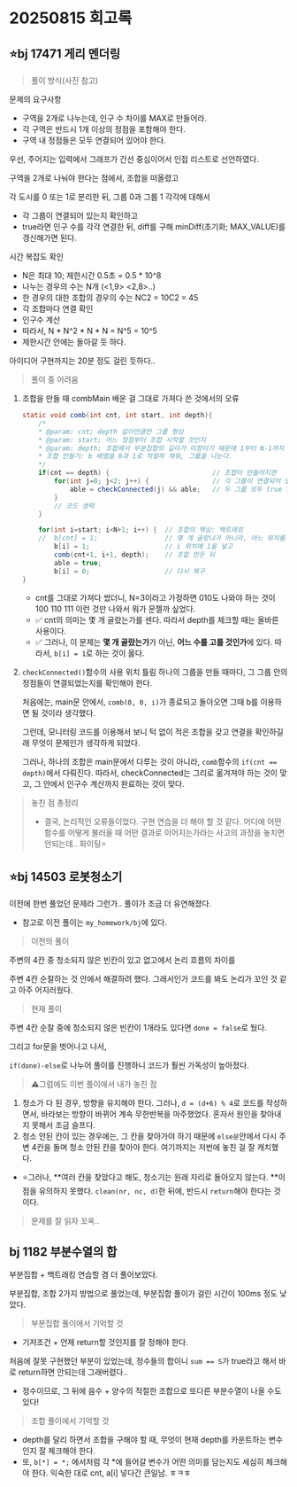 # 20250815 회고록

## ⭐bj 17471 게리 멘더링
> 풀이 방식(사진 참고)

문제의 요구사항
- 구역을 2개로 나누는데, 인구 수 차이를 MAX로 만들어라. 
- 각 구역은 반드시 1개 이상의 정점을 포함해야 한다. 
- 구역 내 정점들은 모두 연결되어 있어야 한다. 

우선, 주어지는 입력에서 그래프가 간선 중심이어서 인접 리스트로 선언하였다. 

구역을 2개로 나눠야 한다는 점에서, 조합을 떠올렸고 

각 도시를 0 또는 1로 분리한 뒤, 그룹 0과 그룹 1 각각에 대해서 
- 각 그룹이 연결되어 있는지 확인하고 
- true라면 인구 수를 각각 연결한 뒤, diff를 구해 minDiff(초기화; MAX_VALUE)를 갱신해가면 된다. 

시간 복잡도 확인 
- N은 최대 10; 제한시간 0.5초 = 0.5 * 10^8 
- 나누는 경우의 수는 N개 (<1,9> <2,8>..)
- 한 경우의 대한 조합의 경우의 수는 NC2 = 10C2 = 45 
- 각 조합마다 연결 확인
- 인구수 계산 
- 따라서, N * N^2 * N * N = N^5 = 10^5 
- 제한시간 안에는 돌아갈 듯 하다. 

아이디어 구현까지는 20분 정도 걸린 듯하다.. 

> 풀이 중 어려움 
1. 조합을 만들 때 combMain 배운 걸 그대로 가져다 쓴 것에서의 오류 
    ```java
    static void comb(int cnt, int start, int depth){
        /*
        * @param: cnt; depth 길이만큼만 그룹 형성 
        * @param: start; 어느 정점부터 조합 시작할 것인지 
        * @param: depth; 조합에서 부분집합의 길이가 미정이기 때문에 1부터 N-1까지 필요
        * 조합 만들기: b 배열을 0과 1로 적절히 채워, 그룹을 나눈다. 
        */
        if(cnt == depth) {							// 조합이 만들어지면
            for(int j=0; j<2; j++) {				// 각 그룹이 연결되어 있는지 확인하고, 
                able = checkConnected(j) && able; 	// 두 그룹 모두 true 일 때만 성립 
            }
            // 코드 생략 
        }

        for(int i=start; i<N+1; i++) {	// 조합의 핵심: 백트래킹 
        //	b[cnt] = 1; 		        // 몇 개 골랐냐가 아니라, 어느 위치를 골랐냐가 중요함 
            b[i] = 1; 					// i 위치에 1을 넣고
            comb(cnt+1, i+1, depth);	// 조합 만든 뒤
            able = true; 				
            b[i] = 0; 					// 다시 복구
    }
    ```
    - cnt를 그대로 가져다 썼더니, N=3이라고 가정하면 010도 나와야 하는 것이 100 110 111 이런 것만 나와서 뭐가 문젤까 싶었다. 
    - ✅ cnt의 의미는 몇 개 골랐는가를 센다. 따라서 depth를 체크할 때는 올바른 사용이다. 
    - ✅ 그러나, 이 문제는 **몇 개 골랐는가**가 아닌, **어느 수를 고를 것인가**에 있다. 따라서, `b[i] = 1`로 하는 것이 옳다. 
2. `checkConnected()`함수의 사용 위치 틀림 
    하나의 그룹을 만들 때마다, 그 그룹 안의 정점들이 연결되었는지를 확인해야 한다. 

    처음에는, main문 안에서, `comb(0, 0, i)`가 종료되고 돌아오면 그때 b를 이용하면 될 것이라 생각했다. 

    그런데, 모니터링 코드를 이용해서 보니 턱 없이 적은 조합을 갖고 연결을 확인하길래 무엇이 문제인가 생각하게 되었다. 

    그러나, 하나의 조합은 main문에서 다루는 것이 아니라, `comb`함수의 `if(cnt == depth)`에서 다뤄진다. 따라서, checkConnected는 그리로 옮겨져야 하는 것이 맞고, 그 안에서 인구수 계산까지 완료하는 것이 맞다. 

> 놓친 점 총정리
> - 결국, 논리적인 오류들이었다. 구현 연습을 더 해야 할 것 같다. 어디에 어떤 함수를 어떻게 불러올 때 어떤 결과로 이어지는가라는 사고의 과정을 놓치면 안되는데.. 화이팅⭐


## ⭐bj 14503 로봇청소기 
이전에 한번 풀었던 문제라 그런가.. 풀이가 조금 더 유연해졌다. 
- 참고로 이전 풀이는 `my_homework/bj`에 있다. 

> 이전의 풀이

주변의 4칸 중 청소되지 않은 빈칸이 있고 없고에서 논리 흐름의 차이를 

주변 4칸 순찰하는 것 안에서 해결하려 했다. 그래서인가 코드를 봐도 논리가 꼬인 것 같고 아주 어지러웠다. 

> 현재 풀이 

주변 4칸 순찰 중에 청소되지 않은 빈칸이 1개라도 있다면 `done = false`로 뒀다. 

그리고 for문을 벗어나고 나서, 

`if(done)-else`로 나누어 풀이를 진행하니 코드가 훨씬 가독성이 높아졌다. 

> ⚠️그럼에도 이번 풀이에서 내가 놓친 점 

1. 청소가 다 된 경우, 방향을 유지해야 한다. 그러나, `d = (d+6) % 4`로 코드를 작성하면서, 바라보는 방향이 바뀌어 계속 무한반복을 마주했었다. 혼자서 원인을 찾아내지 못해서 조금 슬프다.
2. 청소 안된 칸이 있는 경우에는, 그 칸을 찾아가야 하기 때문에 `else문`안에서 다시 주변 4칸을 돌며 청소 안된 칸을 찾아야 한다. 여기까지는 저번에 놓친 걸 잘 캐치했다. 
- ⭐그러나, **여러 칸을 찾았다고 해도, 청소기는 원래 자리로 돌아오지 않는다. **이 점을 유의하지 못했다. `clean(nr, nc, d)`한 뒤에, 반드시 `return`해야 한다는 것이다. 

> 문제를 잘 읽자 꼬옥.. 


## bj 1182 부분수열의 합 
부분집합 + 백트래킹 연습할 겸 더 풀어보았다. 

부분집합, 조합 2가지 방법으로 풀었는데, 부분집합 풀이가 걸린 시간이 100ms 정도 낮았다. 

> 부분집합 풀이에서 기억할 것 
- 기저조건 + 언제 return할 것인지를 잘 정해야 한다. 

처음에 잘못 구현했던 부분이 있었는데, 정수들의 합이니 `sum == S`가 true라고 해서 바로 return하면 안되는데 그래버렸다.. 
- 정수이므로, 그 뒤에 음수 + 양수의 적절한 조합으로 또다른 부분수열이 나올 수도 있다! 


> 조합 풀이에서 기억할 것 
- depth를 달리 하면서 조합을 구해야 할 때, 무엇이 현재 depth를 카운트하는 변수인지 잘 체크해야 한다. 
- 또, `b[*] = *;` 에서처럼 각 *에 들어갈 변수가 어떤 의미를 담는지도 세심히 체크해야 한다. 익숙한 대로 cnt, a[i] 넣다간 큰일남. ㅎㅋㅎ

 